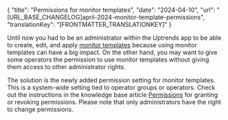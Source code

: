 {
  "title": "Permissions for monitor templates",
  "date": "2024-04-10",
  "url": "[URL_BASE_CHANGELOG]april-2024-monitor-template-permissions",
  "translationKey": "[FRONTMATTER_TRANSLATIONKEY]"
}

Until now you had to be an administrator within the Uptrends app to be able to create, edit, and apply [monitor templates]([LINK_URL_1]) because using monitor templates can have a big impact. On the other hand, you may want to give some operators the permission to use monitor templates without giving them access to other administrator rights. 

The solution is the newly added permission setting for monitor templates. This is a system-wide setting tied to operator groups or operators. Check out the instructions in the knowledge base article [Permissions]([LINK_URL_2]) for granting or revoking permissions. Please note that only administrators have the right to change permissions. 
